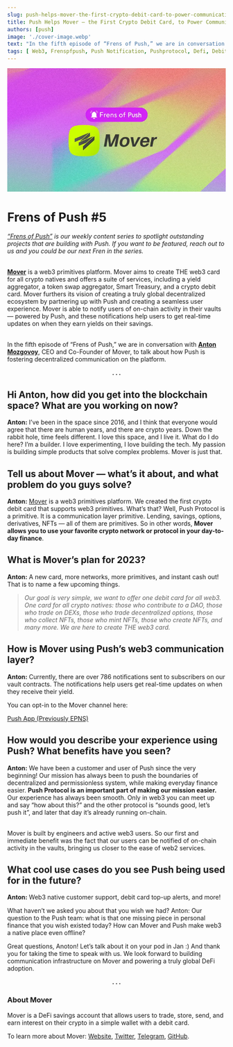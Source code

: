 ```yaml
---
slug: push-helps-mover-the-first-crypto-debit-card-to-power-communication-on-the-platform
title: Push Helps Mover — the First Crypto Debit Card, to Power Communication on the Platform
authors: [push]
image: './cover-image.webp'
text: "In the fifth episode of “Frens of Push,” we are in conversation with Anton Mozgovoy, CEO and Co-Founder of Mover, to talk about how Push is fostering decentralized communication on the platform."
tags: [ Web3, Frenspfpush, Push Notification, Pushprotocol, Defi, Debitcard]
---
```


![Cover image of Push Helps Mover — the First Crypto Debit Card, to Power Communication on the Platform](./cover-image.webp)
<!--truncate-->

<!--customheaderpoint-->
# Frens of Push #5<br/>

<i><a href="https://medium.com/push-protocol/tagged/frensofpush">“Frens of Push”</a> is our weekly content series to spotlight outstanding projects that are building with Push. If you want to be featured, reach out to us and you could be our next Fren in the series.</i><br/><br/>

<a href="https://viamover.com/"><b>Mover</b></a> is a web3 primitives platform. Mover aims to create THE web3 card for all crypto natives and offers a suite of services, including a yield aggregator, a token swap aggregator, Smart Treasury, and a crypto debit card. Mover furthers its vision of creating a truly global decentralized ecosystem by partnering up with Push and creating a seamless user experience. Mover is able to notify users of on-chain activity in their vaults — powered by Push, and these notifications help users to get real-time updates on when they earn yields on their savings.<br/><br/>


In the fifth episode of “Frens of Push,” we are in conversation with <a href="https://twitter.com/niarbnotna"><b>Anton Mozgovoy</b></a>, CEO and Co-Founder of Mover, to talk about how Push is fostering decentralized communication on the platform.

<center><b>.  .  .</b></center>

## Hi Anton, how did you get into the blockchain space? What are you working on now?
<b>Anton:</b> I’ve been in the space since 2016, and I think that everyone would agree that there are human years, and there are crypto years. Down the rabbit hole, time feels different. I love this space, and I live it. What do I do here? I’m a builder. I love experimenting, I love building the tech. My passion is building simple products that solve complex problems. Mover is just that.

## Tell us about Mover — what’s it about, and what problem do you guys solve?
<b>Anton:</b> <a href="https://viamover.com/">Mover</a> is a web3 primitives platform. We created the first crypto debit card that supports web3 primitives. What’s that? Well, Push Protocol is a primitive. It is a communication layer primitive. Lending, savings, options, derivatives, NFTs — all of them are primitives. So in other words, <b>Mover allows you to use your favorite crypto network or protocol in your day-to-day finance</b>.

## What is Mover’s plan for 2023?
<b>Anton:</b> A new card, more networks, more primitives, and instant cash out! That is to name a few upcoming things.

<blockquote><i>Our goal is very simple, we want to offer one debit card for all web3. One card for all crypto natives: those who contribute to a DAO, those who trade on DEXs, those who trade decentralized options, those who collect NFTs, those who mint NFTs, those who create NFTs, and many more. We are here to create THE web3 card.</i></blockquote>

## How is Mover using Push’s web3 communication layer?
<b>Anton:</b> Currently, there are over 786 notifications sent to subscribers on our vault contracts. The notifications help users get real-time updates on when they receive their yield.

You can opt-in to the Mover channel here:

[Push App (Previously EPNS)](https://app.push.org/?source=post_page-----d1c05c90f736--------------------------------#/channels?channel=0xb754601d2C8C1389E6633b1449B84CcE57788566)

## How would you describe your experience using Push? What benefits have you seen?
<b>Anton:</b> We have been a customer and user of Push since the very beginning! Our mission has always been to push the boundaries of decentralized and permissionless system, while making everyday finance easier. <b>Push Protocol is an important part of making our mission easier.</b> Our experience has always been smooth. Only in web3 you can meet up and say “how about this?” and the other protocol is “sounds good, let’s push it”, and later that day it’s already running on-chain.<br/><br/>

Mover is built by engineers and active web3 users. So our first and immediate benefit was the fact that our users can be notified of on-chain activity in the vaults, bringing us closer to the ease of web2 services.

## What cool use cases do you see Push being used for in the future?
<b>Anton:</b> Web3 native customer support, debit card top-up alerts, and more!

What haven’t we asked you about that you wish we had?
Anton: Our question to the Push team: what is that one missing piece in personal finance that you wish existed today? How can Mover and Push make web3 a native place even offline?

Great questions, Anoton! Let’s talk about it on your pod in Jan :) And thank you for taking the time to speak with us. We look forward to building communication infrastructure on Mover and powering a truly global DeFi adoption.

<center><b>.  .  .</b></center>

### About Mover
Mover is a DeFi savings account that allows users to trade, store, send, and earn interest on their crypto in a simple wallet with a debit card.

To learn more about Mover: [Website](https://viamover.com/), [Twitter](https://twitter.com/viaMover), [Telegram](https://t.me/viaMover), [GitHub](https://github.com/viamover).


